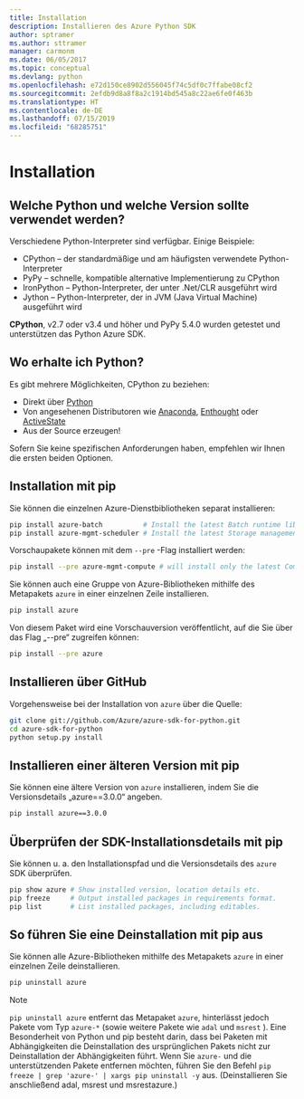 ```yaml
---
title: Installation
description: Installieren des Azure Python SDK
author: sptramer
ms.author: sttramer
manager: carmonm
ms.date: 06/05/2017
ms.topic: conceptual
ms.devlang: python
ms.openlocfilehash: e72d150ce8902d556045f74c5df0c7ffabe08cf2
ms.sourcegitcommit: 2efdb9d8a8f8a2c1914bd545a8c22ae6fe0f463b
ms.translationtype: HT
ms.contentlocale: de-DE
ms.lasthandoff: 07/15/2019
ms.locfileid: "68285751"
---
```

# <a name="installation"></a>Installation

## <a name="which-python-and-which-version-to-use"></a>Welche Python und welche Version sollte verwendet werden?

Verschiedene Python-Interpreter sind verfügbar. Einige Beispiele:

* CPython – der standardmäßige und am häufigsten verwendete Python-Interpreter
* PyPy – schnelle, kompatible alternative Implementierung zu CPython
* IronPython – Python-Interpreter, der unter .Net/CLR ausgeführt wird
* Jython – Python-Interpreter, der in JVM (Java Virtual Machine) ausgeführt wird

**CPython**, v2.7 oder v3.4 und höher und PyPy 5.4.0 wurden getestet und unterstützen das Python Azure SDK.

## <a name="where-to-get-python"></a>Wo erhalte ich Python?

Es gibt mehrere Möglichkeiten, CPython zu beziehen:

* Direkt über [Python](https://www.python.org/)
* Von angesehenen Distributoren wie [Anaconda](https://www.anaconda.com/), [Enthought](https://www.enthought.com/) oder [ActiveState](https://www.activestate.com/)
* Aus der Source erzeugen!

Sofern Sie keine spezifischen Anforderungen haben, empfehlen wir Ihnen die ersten beiden Optionen.

## <a name="installation-with-pip"></a>Installation mit pip

Sie können die einzelnen Azure-Dienstbibliotheken separat installieren:

```bash
pip install azure-batch          # Install the latest Batch runtime library
pip install azure-mgmt-scheduler # Install the latest Storage management library
```

Vorschaupakete können mit dem `--pre` -Flag installiert werden:

```bash
pip install --pre azure-mgmt-compute # will install only the latest Compute Management library
```

Sie können auch eine Gruppe von Azure-Bibliotheken mithilfe des Metapakets `azure` in einer einzelnen Zeile installieren.

```bash
pip install azure
```

Von diesem Paket wird eine Vorschauversion veröffentlicht, auf die Sie über das Flag „--pre“ zugreifen können:

```bash
pip install --pre azure
```

## <a name="install-from-github"></a>Installieren über GitHub

Vorgehensweise bei der Installation von `azure` über die Quelle:

```bash
git clone git://github.com/Azure/azure-sdk-for-python.git
cd azure-sdk-for-python
python setup.py install
```

## <a name="install-an-older-version-with-pip"></a>Installieren einer älteren Version mit pip
Sie können eine ältere Version von `azure` installieren, indem Sie die Versionsdetails „azure==3.0.0“ angeben.
```bash
pip install azure==3.0.0 
```
## <a name="check-sdk-installation-details-with-pip"></a>Überprüfen der SDK-Installationsdetails mit pip
Sie können u. a. den Installationspfad und die Versionsdetails des `azure` SDK überprüfen.
```bash
pip show azure # Show installed version, location details etc.
pip freeze     # Output installed packages in requirements format.
pip list       # List installed packages, including editables.
```
## <a name="to-uninstall-with-pip"></a>So führen Sie eine Deinstallation mit pip aus
Sie können alle Azure-Bibliotheken mithilfe des Metapakets `azure` in einer einzelnen Zeile deinstallieren.
```bash
pip uninstall azure 
```
> [!NOTE]
> `pip uninstall azure` entfernt das Metapaket `azure`, hinterlässt jedoch Pakete vom Typ `azure-*` (sowie weitere Pakete wie `adal` und `msrest` ). Eine Besonderheit von Python und pip besteht darin, dass bei Paketen mit Abhängigkeiten die Deinstallation des ursprünglichen Pakets nicht zur Deinstallation der Abhängigkeiten führt. Wenn Sie `azure-` und die unterstützenden Pakete entfernen möchten, führen Sie den Befehl `pip freeze | grep 'azure-' | xargs pip uninstall -y` aus. (Deinstallieren Sie anschließend adal, msrest und msrestazure.)

